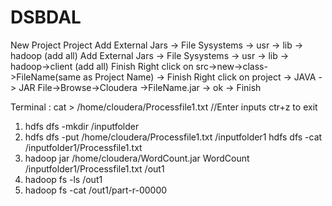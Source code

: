 # DSBDAL
New Project Project
Add External Jars -> File Sysystems -> usr -> lib -> hadoop (add all)
Add External Jars -> File Sysystems -> usr -> lib -> hadoop->client (add all)
Finish
Right click on src->new->class->FileName(same as Project Name) -> Finish
Right click on project -> JAVA -> JAR File->Browse->Cloudera ->FileName.jar -> ok -> Finish

Terminal  :
cat > /home/cloudera/Processfile1.txt
//Enter inputs
ctr+z to exit
1. hdfs dfs -mkdir /inputfolder
2. hdfs dfs -put /home/cloudera/Processfile1.txt /inputfolder1
hdfs dfs -cat /inputfolder1/Processfile1.txt
3. hadoop jar /home/cloudera/WordCount.jar WordCount /inputfolder1/Processfile1.txt /out1
4. hadoop fs -ls /out1
5. hadoop fs -cat /out1/part-r-00000